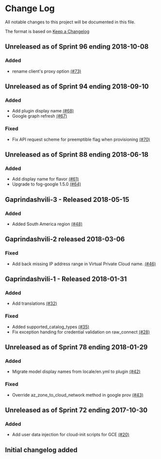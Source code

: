 # Change Log

All notable changes to this project will be documented in this file.

The format is based on [Keep a Changelog](http://keepachangelog.com/en/1.0.0/)


## Unreleased as of Sprint 96 ending 2018-10-08

### Added
- rename client's proxy option [(#73)](https://github.com/ManageIQ/manageiq-providers-google/pull/73)

## Unreleased as of Sprint 94 ending 2018-09-10

### Added
- Add plugin display name [(#68)](https://github.com/ManageIQ/manageiq-providers-google/pull/68)
- Google graph refresh  [(#67)](https://github.com/ManageIQ/manageiq-providers-google/pull/67)

### Fixed
- Fix API request scheme for preemptible flag when provisioning [(#70)](https://github.com/ManageIQ/manageiq-providers-google/pull/70)

## Unreleased as of Sprint 88 ending 2018-06-18

### Added
- Add display name for flavor [(#61)](https://github.com/ManageIQ/manageiq-providers-google/pull/61)
- Upgrade to fog-google 1.5.0 [(#64)](https://github.com/ManageIQ/manageiq-providers-google/pull/64)

## Gaprindashvili-3 - Released 2018-05-15

### Added
- Added South America region [(#48)](https://github.com/ManageIQ/manageiq-providers-google/pull/48)

## Gaprindashvili-2 released 2018-03-06

### Fixed
- Add back missing IP address range in Virtual Private Cloud name. [(#46)](https://github.com/ManageIQ/manageiq-providers-google/pull/46)

## Gaprindashvili-1 - Released 2018-01-31

### Added
- Add translations [(#32)](https://github.com/ManageIQ/manageiq-providers-google/pull/32)

### Fixed
- Added supported_catalog_types [(#35)](https://github.com/ManageIQ/manageiq-providers-google/pull/35)
- Fix exception handing for credential validation on raw_connect [(#28)](https://github.com/ManageIQ/manageiq-providers-google/pull/28)

## Unreleased as of Sprint 78 ending 2018-01-29

### Added
- Migrate model display names from locale/en.yml to plugin [(#42)](https://github.com/ManageIQ/manageiq-providers-google/pull/42)

### Fixed
- Override az_zone_to_cloud_network method in google prov [(#43)](https://github.com/ManageIQ/manageiq-providers-google/pull/43)

## Unreleased as of Sprint 72 ending 2017-10-30

### Added
- Add user data injection for cloud-init scripts for GCE [(#20)](https://github.com/ManageIQ/manageiq-providers-google/pull/20)

## Initial changelog added

